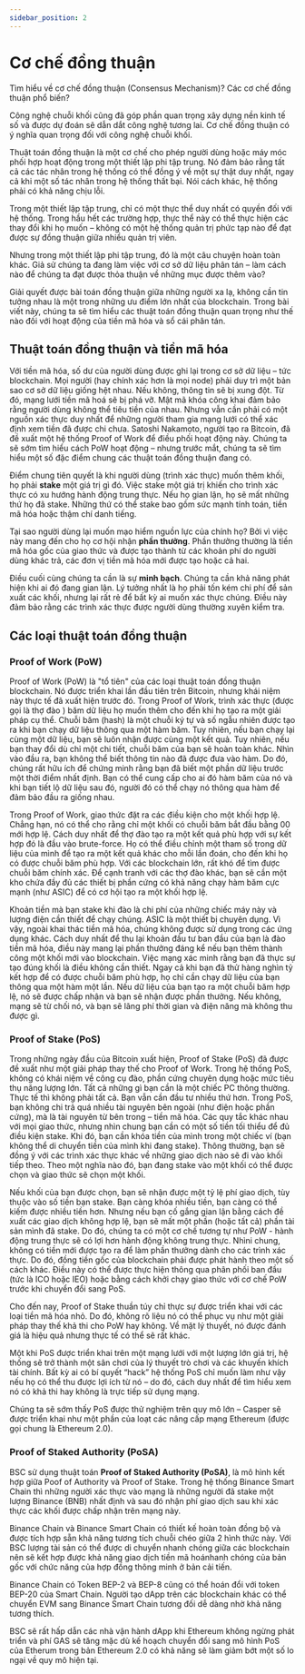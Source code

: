 ```yaml
---
sidebar_position: 2
---
```


# Cơ chế đồng thuận

Tìm hiểu về cơ chế đồng thuận (Consensus Mechanism)? Các cơ chế đồng thuận phổ biến?

Công nghệ chuỗi khối cũng đã góp phần quan trọng xây dựng nền kinh tế số và được dự đoán sẽ dẫn dắt công nghệ tương lai. Cơ chế đồng thuận có ý nghĩa quan trọng đối với công nghệ chuỗi khối.

Thuật toán đồng thuận là một cơ chế cho phép người dùng hoặc máy móc phối hợp hoạt động trong một thiết lập phi tập trung. Nó đảm bảo rằng tất cả các tác nhân trong hệ thống có thể đồng ý về một sự thật duy nhất, ngay cả khi một số tác nhân trong hệ thống thất bại. Nói cách khác, hệ thống phải có khả năng chịu lỗi.

Trong một thiết lập tập trung, chỉ có một thực thể duy nhất có quyền đối với hệ thống. Trong hầu hết các trường hợp, thực thể này có thể thực hiện các thay đổi khi họ muốn – không có một hệ thống quản trị phức tạp nào để đạt được sự đồng thuận giữa nhiều quản trị viên. 

Nhưng trong một thiết lập phi tập trung, đó là một câu chuyện hoàn toàn khác. Giả sử chúng ta đang làm việc với cơ sở dữ liệu phân tán – làm cách nào để chúng ta đạt được thỏa thuận về những mục được thêm vào?

Giải quyết được bài toán đồng thuận giữa những người xa lạ, không cần tin tưởng nhau là một trong những ưu điểm lớn nhất của blockchain. Trong bài viết này, chúng ta sẽ tìm hiểu các thuật toán đồng thuận quan trọng như thế nào đối với hoạt động của tiền mã hóa và sổ cái phân tán.

## Thuật toán đồng thuận và tiền mã hóa

Với tiền mã hóa, số dư của người dùng được ghi lại trong cơ sở dữ liệu – tức blockchain. Mọi người (hay chính xác hơn là mọi node) phải duy trì một bản sao cơ sở dữ liệu giống hệt nhau. Nếu không, thông tin sẽ bị xung đột. Từ đó, mạng lưới tiền mã hoá sẽ bị phá vỡ.
Mật mã khóa công khai đảm bảo rằng người dùng không thể tiêu tiền của nhau. Nhưng vẫn cần phải có một nguồn xác thực duy nhất để những người tham gia mạng lưới có thể xác định xem tiền đã được chi chưa.
Satoshi Nakamoto, người tạo ra Bitcoin, đã đề xuất một hệ thống Proof of Work để điều phối hoạt động này. Chúng ta sẽ sớm tìm hiểu cách PoW hoạt động – nhưng trước mắt, chúng ta sẽ tìm hiểu một số đặc điểm chung các thuật toán đồng thuận đang có.

Điểm chung tiên quyết là khi người dùng (trình xác thực) muốn thêm khối, họ phải **stake** một giá trị gì đó. Việc stake một giá trị khiến cho trình xác thực có xu hướng hành động trung thực. Nếu họ gian lận, họ sẽ mất những thứ họ đã stake. Những thứ có thể stake bao gồm sức mạnh tính toán, tiền mã hóa hoặc thậm chí danh tiếng. 

Tại sao người dùng lại muốn mạo hiểm nguồn lực của chính họ? Bởi vì việc này mang đến cho họ cơ hội nhận **phần thưởng**. Phần thưởng thường là tiền mã hóa gốc của giao thức và được tạo thành từ các khoản phí do người dùng khác trả, các đơn vị tiền mã hóa mới được tạo hoặc cả hai.

Điều cuối cùng chúng ta cần là sự **minh bạch**. Chúng ta cần khả năng phát hiện khi ai đó đang gian lận. Lý tưởng nhất là họ phải tốn kém chi phí để sản xuất các khối, nhưng lại rất rẻ để bất kỳ ai muốn xác thực chúng. Điều này đảm bảo rằng các trình xác thực được người dùng thường xuyên kiểm tra.

## Các loại thuật toán đồng thuận

### Proof of Work (PoW)

Proof of Work (PoW) là "tổ tiên" của các loại thuật toán đồng thuận blockchain. Nó được triển khai lần đầu tiên trên Bitcoin, nhưng khái niệm này thực tế đã xuất hiện trước đó. Trong Proof of Work, trình xác thực (được gọi là thợ đào ) băm dữ liệu họ muốn thêm cho đến khi họ tạo ra một giải pháp cụ thể.
Chuỗi băm (hash) là một chuỗi ký tự và số ngẫu nhiên được tạo ra khi bạn chạy dữ liệu thông qua một hàm băm. Tuy nhiên, nếu bạn chạy lại cùng một dữ liệu, bạn sẽ luôn nhận được cùng một kết quả. Tuy nhiên, nếu bạn thay đổi dù chỉ một chi tiết, chuỗi băm của bạn sẽ hoàn toàn khác.
Nhìn vào đầu ra, bạn không thể biết thông tin nào đã được đưa vào hàm. Do đó, chúng rất hữu ích để chứng minh rằng bạn đã biết một phần dữ liệu trước một thời điểm nhất định. Bạn có thể cung cấp cho ai đó hàm băm của nó và khi bạn tiết lộ dữ liệu sau đó, người đó có thể chạy nó thông qua hàm để đảm bảo đầu ra giống nhau.

Trong Proof of Work, giao thức đặt ra các điều kiện cho một khối hợp lệ. Chẳng hạn, nó có thể cho rằng chỉ một khối có chuỗi băm bắt đầu bằng 00 mới hợp lệ. Cách duy nhất để thợ đào tạo ra một kết quả phù hợp với sự kết hợp đó là đầu vào brute-force. Họ có thể điều chỉnh một tham số trong dữ liệu của mình để tạo ra một kết quả khác cho mỗi lần đoán, cho đến khi họ có được chuỗi băm phù hợp. 
Với các blockchain lớn, rất khó để tìm được chuỗi băm chính xác. Để cạnh tranh với các thợ đào khác, bạn sẽ cần một kho chứa đầy đủ các thiết bị phần cứng có khả năng chạy hàm băm cực mạnh (như ASIC) để có cơ hội tạo ra một khối hợp lệ.

Khoản tiền mà bạn stake khi đào là chi phí của những chiếc máy này và lượng điện cần thiết để chạy chúng. ASIC là một thiết bị chuyên dụng. Vì vậy, ngoài khai thác tiền mã hóa, chúng không được sử dụng trong các ứng dụng khác. Cách duy nhất để thu lại khoản đầu tư ban đầu của bạn là đào tiền mã hóa, điều này mang lại phần thưởng đáng kể nếu bạn thêm thành công một khối mới vào blockchain.
Việc mạng xác minh rằng bạn đã thực sự tạo đúng khối là điều không cần thiết. Ngay cả khi bạn đã thử hàng nghìn tỷ kết hợp để có được chuỗi băm phù hợp, họ chỉ cần chạy dữ liệu của bạn thông qua một hàm một lần. Nếu dữ liệu của bạn tạo ra một chuỗi băm hợp lệ, nó sẽ được chấp nhận và bạn sẽ nhận được phần thưởng. Nếu không, mạng sẽ từ chối nó, và bạn sẽ lãng phí thời gian và điện năng mà không thu được gì.

### Proof of Stake (PoS)

Trong những ngày đầu của Bitcoin xuất hiện, Proof of Stake (PoS) đã được đề xuất như một giải pháp thay thế cho Proof of Work. Trong hệ thống PoS, không có khái niệm về công cụ đào, phần cứng chuyên dụng hoặc mức tiêu thụ năng lượng lớn. Tất cả những gì bạn cần là một chiếc PC thông thường.
Thực tế thì không phải tất cả. Bạn vẫn cần đầu tư nhiều thứ hơn. Trong PoS, bạn không chi trả quá nhiều tài nguyên bên ngoài (như điện hoặc phần cứng), mà là tài nguyên từ bên trong – tiền mã hóa. Các quy tắc khác nhau với mọi giao thức, nhưng nhìn chung bạn cần có một số tiền tối thiểu để đủ điều kiện stake.
Khi đó, bạn cần khóa tiền của mình trong một chiếc ví (bạn không thể di chuyển tiền của mình khi đang stake). Thông thường, bạn sẽ đồng ý với các trình xác thực khác về những giao dịch nào sẽ đi vào khối tiếp theo. Theo một nghĩa nào đó, bạn đang stake vào một khối có thể được chọn và giao thức sẽ chọn một khối.

Nếu khối của bạn được chọn, bạn sẽ nhận được một tỷ lệ phí giao dịch, tùy thuộc vào số tiền bạn stake. Bạn càng khóa nhiều tiền, bạn càng có thể kiếm được nhiều tiền hơn. Nhưng nếu bạn cố gắng gian lận bằng cách đề xuất các giao dịch không hợp lệ, bạn sẽ mất một phần (hoặc tất cả) phần tài sản mình đã stake. Do đó, chúng ta có một cơ chế tương tự như PoW - hành động trung thực sẽ có lợi hơn hành động không trung thực.
Nhìni chung, không có tiền mới được tạo ra để làm phần thưởng dành cho các trình xác thực. Do đó, đồng tiền gốc của blockchain phải được phát hành theo một số cách khác. Điều này có thể được thực hiện thông qua phân phối ban đầu (tức là ICO hoặc IEO) hoặc bằng cách khởi chạy giao thức với cơ chế PoW trước khi chuyển đổi sang PoS.

Cho đến nay, Proof of Stake thuần túy chỉ thực sự được triển khai với các loại tiền mã hóa nhỏ. Do đó, không rõ liệu nó có thể phục vụ như một giải pháp thay thế khả thi cho PoW hay không. Về mặt lý thuyết, nó được đánh giá là hiệu quả nhưng thực tế có thể sẽ rất khác. 

Một khi PoS được triển khai trên một mạng lưới với một lượng lớn giá trị, hệ thống sẽ trở thành một sân chơi của lý thuyết trò chơi và các khuyến khích tài chính. Bất kỳ ai có bí quyết “hack” hệ thống PoS chỉ muốn làm như vậy nếu họ có thể thu được lợi ích từ nó – do đó, cách duy nhất để tìm hiểu xem nó có khả thi hay không là trực tiếp sử dụng mạng.

Chúng ta sẽ sớm thấy PoS được thử nghiệm trên quy mô lớn – Casper sẽ được triển khai như một phần của loạt các nâng cấp mạng Ethereum (được gọi chung là Ethereum 2.0).

### Proof of Staked Authority (PoSA)

BSC sử dụng thuật toán **Proof of Staked Authority (PoSA)**, là mô hình kết hợp giữa Poof of Authority và Proof of Stake. Trong hệ thống Binance Smart Chain thì những người xác thực vào mạng là những người đã stake một lượng Binance (BNB) nhất định và sau đó nhận phí giao dịch sau khi xác thực các khối được chấp nhận trên mạng này. 

Binance Chain và Binance Smart Chain có thiết kế hoàn toàn đồng bộ và được tích hợp sẵn khả năng tương tích chuỗi chéo giữa 2 hình thức này. Với BSC lượng tài sản có thể được di chuyển nhanh chóng giữa các blockchain nên sẽ kết hợp được khả năng giao dịch tiền mã hoánhanh chóng của bản gốc với chức năng của hợp đồng thông minh ở bản cải tiến. 

Binance Chain có Token BEP-2 và BEP-8 cũng có thể hoán đổi với token BEP-20 của Smart Chain. Người tạo dApp trên các blockchain khác có thể chuyển EVM sang Binance Smart Chain tương đối dễ dàng nhờ khả năng tương thích. 

BSC sẽ rất hấp dẫn các nhà vận hành dApp khi Ethereum không ngừng phát triển và phí GAS sẽ tăng mặc dù kế hoạch chuyển đổi sang mô hình PoS của Etherum trong bản Ethereum 2.0 có khả năng sẽ làm giảm bớt một số lo ngại về quy mô hiện tại. 